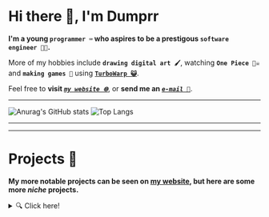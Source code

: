 

# Hi there 👋, I'm Dumprr

**I'm a young `programmer ⌨️` who aspires to be a prestigous `software engineer 👨‍💻`.**

More of my hobbies include **`drawing digital art 🖌️`**, watching **`One Piece 🏴‍☠️`** and **`making games 👾`** using [**`TurboWarp 😺`**](https://turbowarp.org/). 

Feel free to **visit *[`my website 🌐`](https://dumprr.github.io/)***, or **send me an *[`e-mail 📧`](mailto:duhhhmprr@proton.me)***.

---

![Anurag's GitHub stats](https://github-readme-stats.vercel.app/api?username=dumprr&show_icons=true&theme=tokyonight&line_height=28&hide_border=true)
![Top Langs](https://github-readme-stats.vercel.app/api/top-langs/?username=dumprr&layout=donut&theme=tokyonight&hide_border=true)

---

---
# Projects 🧰
**My more notable projects can be seen on [my website](https://dumprr.github.io/), but here are some more *niche* projects.**
<details>
  <summary> 🔍 Click here!</summary><br>

- [**`TubeOffloader`**](https://github.com/dumprr/TubeOffloader), a (scuffed) YouTube video downloader made in Python

- [**`Ex(py)riments`**](https://github.com/dumprr/Ex-Py-riments), a bunch of little gadgets made in Python 

- [**`Trudare`**](https://github.com/dumprr/Trudare), a truth or dare discord bot (unfinished)


ALSO...
- ![I made this cat](https://piskel-imgstore-b.appspot.com/img/15703b17-3ec6-11ee-882d-fd9c21749db8.gif) <--- I animated that!

</details>


